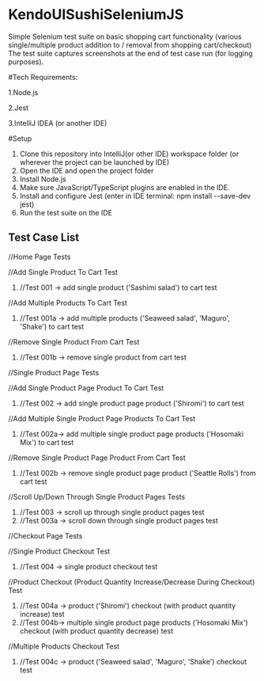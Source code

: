 # KendoUISushiSeleniumJS

Simple Selenium test suite on basic shopping cart functionality (various single/multiple product addition to / removal from shopping cart/checkout) The test suite captures screenshots at the end of test case run (for logging purposes).

#Tech Requirements:
 
 1.Node.js

 2.Jest
 
 3.IntelliJ IDEA (or another IDE)

#Setup

1. Clone this repository into IntelliJ(or other IDE) workspace folder (or wherever the project can be launched by IDE)
2. Open the IDE and open the project folder
3. Install Node.js
4. Make sure JavaScript/TypeScript plugins are enabled in the IDE.
5. Install and configure Jest (enter in IDE terminal: npm install --save-dev jest)
6. Run the test suite on the IDE

## Test Case List

//Home Page Tests

//Add Single Product To Cart Test

1.	//Test 001 -> add single product ('Sashimi salad') to cart test

//Add Multiple Products To Cart Test

1.	//Test 001a -> add multiple products ('Seaweed salad', 'Maguro', 'Shake') to cart test

//Remove Single Product From Cart Test

1.	//Test 001b -> remove single product from cart test

//Single Product Page Tests

//Add Single Product Page Product To Cart Test

1.	//Test 002 -> add single product page product ('Shiromi') to cart test

//Add Multiple Single Product Page Products To Cart Test

1.	//Test 002a-> add multiple single product page products ('Hosomaki Mix') to cart test

//Remove Single Product Page Product From Cart Test

1.	//Test 002b -> remove single product page product ('Seattle Rolls') from cart test

//Scroll Up/Down Through Single Product Pages Tests

1.	//Test 003 -> scroll up through single product pages test
2.	//Test 003a -> scroll down through single product pages test

//Checkout Page Tests

//Single Product Checkout Test

1.	//Test 004 -> single product checkout test

//Product Checkout (Product Quantity Increase/Decrease During Checkout) Test

1.	//Test 004a -> product ('Shiromi') checkout (with product quantity increase) test
2.	//Test 004b-> multiple single product page products ('Hosomaki Mix') checkout (with product quantity decrease) test

//Multiple Products Checkout Test

1.	//Test 004c -> product ('Seaweed salad', 'Maguro', 'Shake') checkout test

